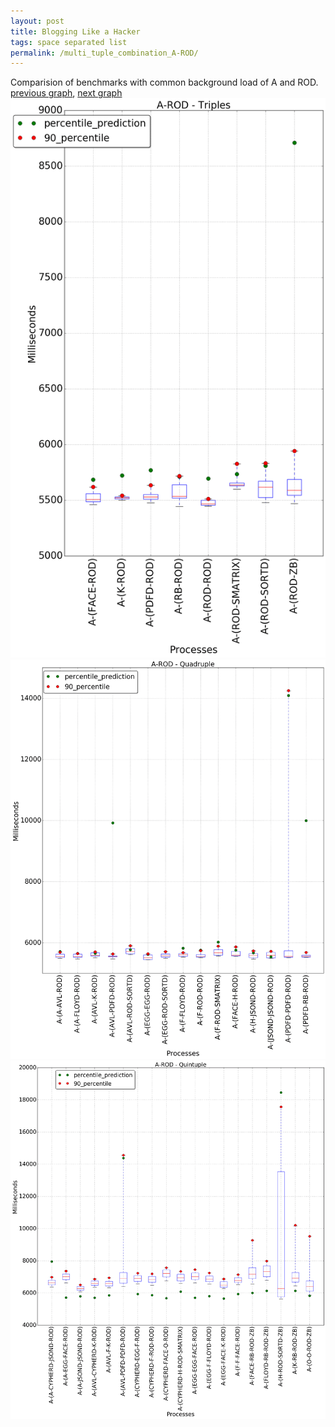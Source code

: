 ```yaml
---
layout: post
title: Blogging Like a Hacker
tags: space separated list
permalink: /multi_tuple_combination_A-ROD/
---
```


Comparision of benchmarks with common background load of A and ROD.
[previous graph](./multi_tuple_combination_A-RB/), [next graph](./multi_tuple_combination_A-SMATRIX/)
<img src="./images/triple/A/A-ROD_box.png" alt="graph figure"><img src="./images/quadruple/A/A-ROD_box.png" alt="graph figure"><img src="./images/quintuple/A/A-ROD_box.png" alt="graph figure">